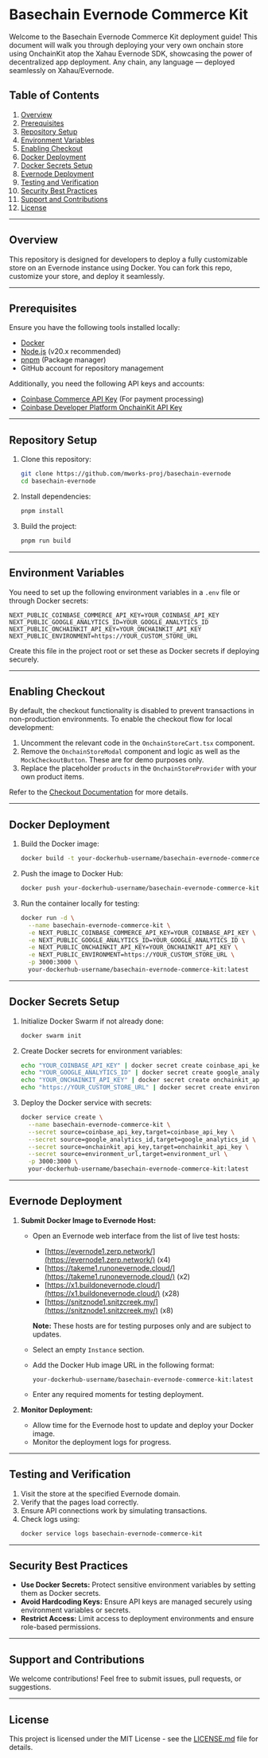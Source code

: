 # Basechain Evernode Commerce Kit

Welcome to the Basechain Evernode Commerce Kit deployment guide! This document will walk you through deploying your very own onchain store using OnchainKit atop the Xahau Evernode SDK, showcasing the power of decentralized app deployment. Any chain, any language — deployed seamlessly on Xahau/Evernode.

## **Table of Contents**

1. [Overview](#overview)
2. [Prerequisites](#prerequisites)
3. [Repository Setup](#repository-setup)
4. [Environment Variables](#environment-variables)
5. [Enabling Checkout](#enabling-checkout)
6. [Docker Deployment](#docker-deployment)
7. [Docker Secrets Setup](#docker-secrets-setup)
8. [Evernode Deployment](#evernode-deployment)
9. [Testing and Verification](#testing-and-verification)
10. [Security Best Practices](#security-best-practices)
11. [Support and Contributions](#support-and-contributions)
12. [License](#license)

---

## **Overview**

This repository is designed for developers to deploy a fully customizable store on an Evernode instance using Docker. You can fork this repo, customize your store, and deploy it seamlessly.

---

## **Prerequisites**

Ensure you have the following tools installed locally:

- [Docker](https://docs.docker.com/get-docker/)
- [Node.js](https://nodejs.org/) (v20.x recommended)
- [pnpm](https://pnpm.io/) (Package manager)
- GitHub account for repository management

Additionally, you need the following API keys and accounts:

- [Coinbase Commerce API Key](https://beta.commerce.coinbase.com/) (For payment processing)
- [Coinbase Developer Platform OnchainKit API Key](https://portal.cdp.coinbase.com/products/onchainkit)

---

## **Repository Setup**

1. Clone this repository:

   ```bash
   git clone https://github.com/mworks-proj/basechain-evernode
   cd basechain-evernode
   ```

2. Install dependencies:

   ```bash
   pnpm install
   ```

3. Build the project:

   ```bash
   pnpm run build
   ```

---

## **Environment Variables**

You need to set up the following environment variables in a `.env` file or through Docker secrets:

```env
NEXT_PUBLIC_COINBASE_COMMERCE_API_KEY=YOUR_COINBASE_API_KEY
NEXT_PUBLIC_GOOGLE_ANALYTICS_ID=YOUR_GOOGLE_ANALYTICS_ID
NEXT_PUBLIC_ONCHAINKIT_API_KEY=YOUR_ONCHAINKIT_API_KEY
NEXT_PUBLIC_ENVIRONMENT=https://YOUR_CUSTOM_STORE_URL
```

Create this file in the project root or set these as Docker secrets if deploying securely.

---

## **Enabling Checkout**

By default, the checkout functionality is disabled to prevent transactions in non-production environments. To enable the checkout flow for local development:

1. Uncomment the relevant code in the `OnchainStoreCart.tsx` component.
2. Remove the `OnchainStoreModal` component and logic as well as the `MockCheckoutButton`. These are for demo purposes only.
3. Replace the placeholder `products` in the `OnchainStoreProvider` with your own product items.

Refer to the [Checkout Documentation](https://onchainkit.xyz/checkout/checkout) for more details.

---

## **Docker Deployment**

1. Build the Docker image:

   ```bash
   docker build -t your-dockerhub-username/basechain-evernode-commerce-kit:latest .
   ```

2. Push the image to Docker Hub:

   ```bash
   docker push your-dockerhub-username/basechain-evernode-commerce-kit:latest
   ```

3. Run the container locally for testing:

   ```bash
   docker run -d \
     --name basechain-evernode-commerce-kit \
     -e NEXT_PUBLIC_COINBASE_COMMERCE_API_KEY=YOUR_COINBASE_API_KEY \
     -e NEXT_PUBLIC_GOOGLE_ANALYTICS_ID=YOUR_GOOGLE_ANALYTICS_ID \
     -e NEXT_PUBLIC_ONCHAINKIT_API_KEY=YOUR_ONCHAINKIT_API_KEY \
     -e NEXT_PUBLIC_ENVIRONMENT=https://YOUR_CUSTOM_STORE_URL \
     -p 3000:3000 \
     your-dockerhub-username/basechain-evernode-commerce-kit:latest
   ```

---

## **Docker Secrets Setup**

1. Initialize Docker Swarm if not already done:

   ```bash
   docker swarm init
   ```

2. Create Docker secrets for environment variables:

   ```bash
   echo "YOUR_COINBASE_API_KEY" | docker secret create coinbase_api_key -
   echo "YOUR_GOOGLE_ANALYTICS_ID" | docker secret create google_analytics_id -
   echo "YOUR_ONCHAINKIT_API_KEY" | docker secret create onchainkit_api_key -
   echo "https://YOUR_CUSTOM_STORE_URL" | docker secret create environment_url -
   ```

3. Deploy the Docker service with secrets:

   ```bash
   docker service create \
     --name basechain-evernode-commerce-kit \
     --secret source=coinbase_api_key,target=coinbase_api_key \
     --secret source=google_analytics_id,target=google_analytics_id \
     --secret source=onchainkit_api_key,target=onchainkit_api_key \
     --secret source=environment_url,target=environment_url \
     -p 3000:3000 \
     your-dockerhub-username/basechain-evernode-commerce-kit:latest
   ```

---

## **Evernode Deployment**

1. **Submit Docker Image to Evernode Host:**

   - Open an Evernode web interface from the list of live test hosts:
     - [https://evernode1.zerp.network/](https://evernode1.zerp.network/) (x4)
     - [https://takeme1.runonevernode.cloud/](https://takeme1.runonevernode.cloud/) (x2)
     - [https://x1.buildonevernode.cloud/](https://x1.buildonevernode.cloud/) (x28)
     - [https://snitznode1.snitzcreek.my/](https://snitznode1.snitzcreek.my/) (x8)

     **Note:** These hosts are for testing purposes only and are subject to updates.

   - Select an empty `Instance` section.

   - Add the Docker Hub image URL in the following format:
     ```
     your-dockerhub-username/basechain-evernode-commerce-kit:latest
     ```

   - Enter any required moments for testing deployment.

2. **Monitor Deployment:**

   - Allow time for the Evernode host to update and deploy your Docker image.
   - Monitor the deployment logs for progress.

---

## **Testing and Verification**

1. Visit the store at the specified Evernode domain.
2. Verify that the pages load correctly.
3. Ensure API connections work by simulating transactions.
4. Check logs using:
   ```bash
   docker service logs basechain-evernode-commerce-kit
   ```

---

## **Security Best Practices**

- **Use Docker Secrets:** Protect sensitive environment variables by setting them as Docker secrets.
- **Avoid Hardcoding Keys:** Ensure API keys are managed securely using environment variables or secrets.
- **Restrict Access:** Limit access to deployment environments and ensure role-based permissions.

---

## **Support and Contributions**

We welcome contributions! Feel free to submit issues, pull requests, or suggestions.

---

## **License**

This project is licensed under the MIT License - see the [LICENSE.md](LICENSE.md) file for details.

